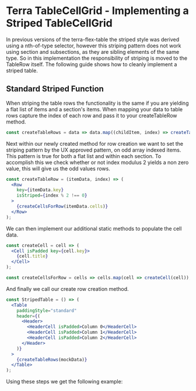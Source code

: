 # Terra TableCellGrid - Implementing a Striped TableCellGrid

In previous versions of the terra-flex-table the striped style was derived using a nth-of-type selector, however this striping pattern does not work using section and subsections, as they are sibling elements of the same type. So in this implementation the responsibility of striping is moved to the TableRow itself. The following guide shows how to cleanly implement a striped table.

## Standard Striped Function
When striping the table rows the functionality is the same if you are yielding a flat list of items and a section's items.  When mapping your data to table rows capture the index of each row and pass it to your createTableRow method.
```jsx
const createTableRows = data => data.map((childItem, index) => createTableRow(childItem, index));
```
Next within our newly created method for row creation we want to set the striping pattern by the UX approved pattern, on odd array indexed items. This pattern is true for both a flat list and within each section. To accomplish this we check whether or not index modulus 2 yields a non zero value, this will give us the odd values rows.
```jsx
const createTableRow = (itemData, index) => (
  <Row
    key={itemData.key}
    isStriped={index % 2 !== 0}
  >
    {createCellsForRow(itemData.cells)}
  </Row>
);
```
We can then implement our additional static methods to populate the cell data.
```jsx
const createCell = cell => (
  <Cell isPadded key={cell.key}>
    {cell.title}
  </Cell>
);

const createCellsForRow = cells => cells.map(cell => createCell(cell));
```
And finally we call our create row creation method.
```jsx
const StripedTable = () => (
  <Table
    paddingStyle="standard"
    header={(
      <Header>
        <HeaderCell isPadded>Column 0</HeaderCell>
        <HeaderCell isPadded>Column 1</HeaderCell>
        <HeaderCell isPadded>Column 2</HeaderCell>
      </Header>
    )}
  >
    {createTableRows(mockData)}
  </Table>
);
```

Using these steps we get the following example:
